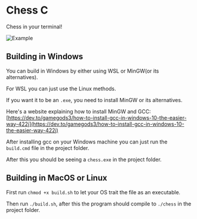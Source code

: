 # Chess C

Chess in your terminal!

![Example](./assets/example.gif)

## Building in Windows

You can build in Windows by either using WSL or MinGW(or its alternatives).

For WSL you can just use the Linux methods.

If you want it to be an `.exe`, you need to install MinGW or its alternatives.

Here's a website explaining how to install MinGW and GCC: [https://dev.to/gamegods3/how-to-install-gcc-in-windows-10-the-easier-way-422j](https://dev.to/gamegods3/how-to-install-gcc-in-windows-10-the-easier-way-422j)

After installing gcc on your Windows machine you can just run the `build.cmd` file in the project folder.

After this you should be seeing a `chess.exe` in the project folder.

## Building in MacOS or Linux

First run `chmod +x build.sh` to let your OS trait the file as an executable.

Then run `./build.sh`, after this the program should compile to `./chess` in the project folder.
